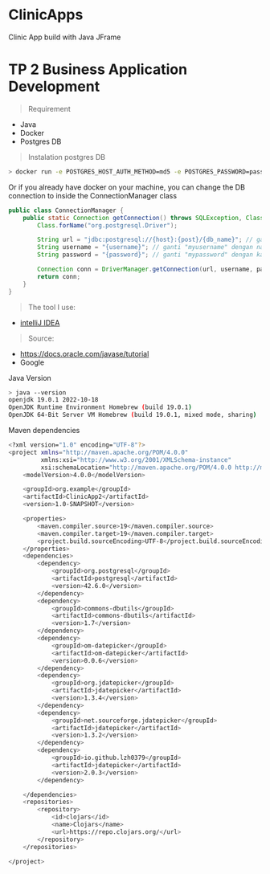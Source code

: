 # ClinicApps
Clinic App build with Java JFrame


# TP 2 Business Application Development

> Requirement
- Java
- Docker
- Postgres DB

> Instalation postgres DB
```bash
> docker run -e POSTGRES_HOST_AUTH_METHOD=md5 -e POSTGRES_PASSWORD=password -p 5433:5432 --name java_postgres -d postgres
```

Or if you already have docker on your machine, you can change the DB connection to inside the ConnectionManager class
```java
public class ConnectionManager {
    public static Connection getConnection() throws SQLException, ClassNotFoundException {
        Class.forName("org.postgresql.Driver");

        String url = "jdbc:postgresql://{host}:{post}/{db_name}"; // ganti "mydatabase" dengan nama database Anda
        String username = "{username}"; // ganti "myusername" dengan nama pengguna Anda
        String password = "{password}"; // ganti "mypassword" dengan kata sandi Anda

        Connection conn = DriverManager.getConnection(url, username, password);
        return conn;
    }
}

```


> The tool I use:
- [intelliJ IDEA](https://www.jetbrains.com/idea/)


> Source:
- https://docs.oracle.com/javase/tutorial
- Google



Java Version

```bash
> java --version
openjdk 19.0.1 2022-10-18
OpenJDK Runtime Environment Homebrew (build 19.0.1)
OpenJDK 64-Bit Server VM Homebrew (build 19.0.1, mixed mode, sharing)


```
Maven dependencies
```bash
<?xml version="1.0" encoding="UTF-8"?>
<project xmlns="http://maven.apache.org/POM/4.0.0"
         xmlns:xsi="http://www.w3.org/2001/XMLSchema-instance"
         xsi:schemaLocation="http://maven.apache.org/POM/4.0.0 http://maven.apache.org/xsd/maven-4.0.0.xsd">
    <modelVersion>4.0.0</modelVersion>

    <groupId>org.example</groupId>
    <artifactId>ClinicApp2</artifactId>
    <version>1.0-SNAPSHOT</version>

    <properties>
        <maven.compiler.source>19</maven.compiler.source>
        <maven.compiler.target>19</maven.compiler.target>
        <project.build.sourceEncoding>UTF-8</project.build.sourceEncoding>
    </properties>
    <dependencies>
        <dependency>
            <groupId>org.postgresql</groupId>
            <artifactId>postgresql</artifactId>
            <version>42.6.0</version>
        </dependency>
        <dependency>
            <groupId>commons-dbutils</groupId>
            <artifactId>commons-dbutils</artifactId>
            <version>1.7</version>
        </dependency>
        <dependency>
            <groupId>om-datepicker</groupId>
            <artifactId>om-datepicker</artifactId>
            <version>0.0.6</version>
        </dependency>
        <dependency>
            <groupId>org.jdatepicker</groupId>
            <artifactId>jdatepicker</artifactId>
            <version>1.3.4</version>
        </dependency>
        <dependency>
            <groupId>net.sourceforge.jdatepicker</groupId>
            <artifactId>jdatepicker</artifactId>
            <version>1.3.2</version>
        </dependency>
        <dependency>
            <groupId>io.github.lzh0379</groupId>
            <artifactId>jdatepicker</artifactId>
            <version>2.0.3</version>
        </dependency>

    </dependencies>
    <repositories>
        <repository>
            <id>clojars</id>
            <name>Clojars</name>
            <url>https://repo.clojars.org/</url>
        </repository>
    </repositories>

</project>
```


